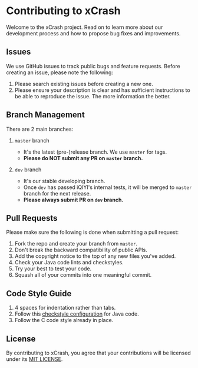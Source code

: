# Contributing to xCrash

Welcome to the xCrash project. Read on to learn more about our development process and how to propose bug fixes and improvements.

## Issues

We use GitHub issues to track public bugs and feature requests. Before creating an issue, please note the following:

1. Please search existing issues before creating a new one.
2. Please ensure your description is clear and has sufficient instructions to be able to reproduce the issue. The more information the better.


## Branch Management

There are 2 main branches:

1. `master` branch

    * It's the latest (pre-)release branch. We use `master` for tags.
    * **Please do NOT submit any PR on `master` branch.**

2. `dev` branch

    * It's our stable developing branch.
    * Once `dev` has passed iQIYI's internal tests, it will be merged to `master` branch for the next release.
    * **Please always submit PR on `dev` branch.**


## Pull Requests

Please make sure the following is done when submitting a pull request:

1. Fork the repo and create your branch from `master`.
2. Don't break the backward compatibility of public APIs.
3. Add the copyright notice to the top of any new files you've added.
4. Check your Java code lints and checkstyles.
5. Try your best to test your code.
6. Squash all of your commits into one meaningful commit.


## Code Style Guide

1. 4 spaces for indentation rather than tabs.
2. Follow this [checkstyle configuration](src/java/xcrash/checkstyle.xml) for Java code.
3. Follow the C code style already in place.


## License

By contributing to xCrash, you agree that your contributions will be licensed
under its [MIT LICENSE](LICENSE).
